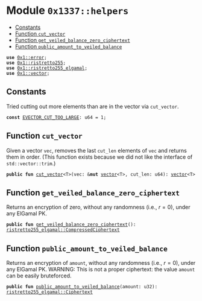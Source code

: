 
<a name="0x1337_helpers"></a>

# Module `0x1337::helpers`



-  [Constants](#@Constants_0)
-  [Function `cut_vector`](#0x1337_helpers_cut_vector)
-  [Function `get_veiled_balance_zero_ciphertext`](#0x1337_helpers_get_veiled_balance_zero_ciphertext)
-  [Function `public_amount_to_veiled_balance`](#0x1337_helpers_public_amount_to_veiled_balance)


<pre><code><b>use</b> <a href="../../../framework/libra2-framework/../aptos-stdlib/../move-stdlib/doc/error.md#0x1_error">0x1::error</a>;
<b>use</b> <a href="../../../framework/libra2-framework/../aptos-stdlib/doc/ristretto255.md#0x1_ristretto255">0x1::ristretto255</a>;
<b>use</b> <a href="">0x1::ristretto255_elgamal</a>;
<b>use</b> <a href="../../../framework/libra2-framework/../aptos-stdlib/../move-stdlib/doc/vector.md#0x1_vector">0x1::vector</a>;
</code></pre>



<a name="@Constants_0"></a>

## Constants


<a name="0x1337_helpers_EVECTOR_CUT_TOO_LARGE"></a>

Tried cutting out more elements than are in the vector via <code>cut_vector</code>.


<pre><code><b>const</b> <a href="helpers.md#0x1337_helpers_EVECTOR_CUT_TOO_LARGE">EVECTOR_CUT_TOO_LARGE</a>: u64 = 1;
</code></pre>



<a name="0x1337_helpers_cut_vector"></a>

## Function `cut_vector`

Given a vector <code>vec</code>, removes the last <code>cut_len</code> elements of <code>vec</code> and returns them in order. (This function
exists because we did not like the interface of <code>std::vector::trim</code>.)


<pre><code><b>public</b> <b>fun</b> <a href="helpers.md#0x1337_helpers_cut_vector">cut_vector</a>&lt;T&gt;(vec: &<b>mut</b> <a href="../../../framework/libra2-framework/../aptos-stdlib/../move-stdlib/doc/vector.md#0x1_vector">vector</a>&lt;T&gt;, cut_len: u64): <a href="../../../framework/libra2-framework/../aptos-stdlib/../move-stdlib/doc/vector.md#0x1_vector">vector</a>&lt;T&gt;
</code></pre>



<a name="0x1337_helpers_get_veiled_balance_zero_ciphertext"></a>

## Function `get_veiled_balance_zero_ciphertext`

Returns an encryption of zero, without any randomness (i.e., $r=0$), under any ElGamal PK.


<pre><code><b>public</b> <b>fun</b> <a href="helpers.md#0x1337_helpers_get_veiled_balance_zero_ciphertext">get_veiled_balance_zero_ciphertext</a>(): <a href="_CompressedCiphertext">ristretto255_elgamal::CompressedCiphertext</a>
</code></pre>



<a name="0x1337_helpers_public_amount_to_veiled_balance"></a>

## Function `public_amount_to_veiled_balance`

Returns an encryption of <code>amount</code>, without any randomness (i.e., $r=0$), under any ElGamal PK.
WARNING: This is not a proper ciphertext: the value <code>amount</code> can be easily bruteforced.


<pre><code><b>public</b> <b>fun</b> <a href="helpers.md#0x1337_helpers_public_amount_to_veiled_balance">public_amount_to_veiled_balance</a>(amount: u32): <a href="_Ciphertext">ristretto255_elgamal::Ciphertext</a>
</code></pre>
